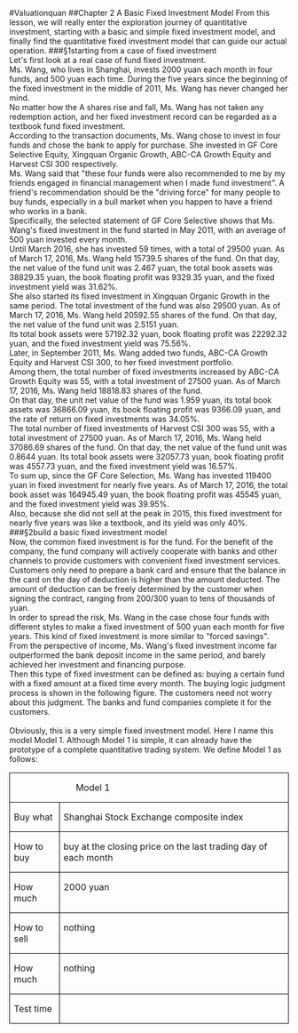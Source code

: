 #Valuationquan
##Chapter 2
A Basic Fixed Investment Model
From this lesson, we will really enter the exploration journey of quantitative investment, starting with a basic and simple fixed investment model, and finally find the quantitative fixed investment model that can guide our actual operation.
###§1starting from a case of fixed investment
<br>Let's first look at a real case of fund fixed investment.
<br>Ms. Wang, who lives in Shanghai, invests 2000 yuan each month in four funds, and 500 yuan each time. During the five years since the beginning of the fixed investment in the middle of 2011, Ms. Wang has never changed her mind. 
<br>No matter how the A shares rise and fall, Ms. Wang has not taken any redemption action, and her fixed investment record can be regarded as a textbook fund fixed investment.
<br>According to the transaction documents, Ms. Wang chose to invest in four funds and chose the bank to apply for purchase. She invested in GF Core Selective Equity, Xingquan Organic Growth, ABC-CA Growth Equity and Harvest CSI 300 respectively. 
<br>Ms. Wang said that "these four funds were also recommended to me by my friends engaged in financial management when I made fund investment". A friend's recommendation should be the "driving force" for many people to buy funds, especially in a bull market when you happen to have a friend who works in a bank.
<br>Specifically, the selected statement of GF Core Selective shows that Ms. Wang's fixed investment in the fund started in May 2011, with an average of 500 yuan invested every month. 
<br>Until March 2016, she has invested 59 times, with a total of 29500 yuan. As of March 17, 2016, Ms. Wang held 15739.5 shares of the fund. On that day, the net value of the fund unit was 2.467 yuan, the total book assets was 38829.35 yuan, the book floating profit was 9329.35 yuan, and the fixed investment yield was 31.62%.
<br>She also started its fixed investment in Xingquan Organic Growth in the same period. The total investment of the fund was also 29500 yuan. As of March 17, 2016, Ms. Wang held 20592.55 shares of the fund. On that day, the net value of the fund unit was 2.5151 yuan. 
<br>Its total book assets were 57192.32 yuan, book floating profit was 22292.32 yuan, and the fixed investment yield was 75.56%.
<br>Later, in September 2011, Ms. Wang added two funds, ABC-CA Growth Equity and Harvest CSI 300, to her fixed investment portfolio.
<br>Among them, the total number of fixed investments increased by ABC-CA Growth Equity was 55, with a total investment of 27500 yuan. As of March 17, 2016, Ms. Wang held 18818.83 shares of the fund. 
<br>On that day, the unit net value of the fund was 1.959 yuan, its total book assets was 36866.09 yuan, its book floating profit was 9366.09 yuan, and the rate of return on fixed investments was 34.05%.
<br>The total number of fixed investments of Harvest CSI 300 was 55, with a total investment of 27500 yuan. As of March 17, 2016, Ms. Wang held 37086.69 shares of the fund. On that day, the net value of the fund unit was 0.8644 yuan. Its total book assets were 32057.73 yuan, book floating profit was 4557.73 yuan, and the fixed investment yield was 16.57%.
<br>To sum up, since the GF Core Selection, Ms. Wang has invested 119400 yuan in fixed investment for nearly five years. As of March 17, 2016, the total book asset was 164945.49 yuan, the book floating profit was 45545 yuan, and the fixed investment yield was 39.95%.
<br>Also, because she did not sell at the peak in 2015, this fixed investment for nearly five years was like a textbook, and its yield was only 40%.
###§2build a basic fixed investment model
<br>Now, the common fixed investment is for the fund. For the benefit of the company, the fund company will actively cooperate with banks and other channels to provide customers with convenient fixed investment services. 
<br>Customers only need to prepare a bank card and ensure that the balance in the card on the day of deduction is higher than the amount deducted. The amount of deduction can be freely determined by the customer when signing the contract, ranging from 200/300 yuan to tens of thousands of yuan.
<br>In order to spread the risk, Ms. Wang in the case chose four funds with different styles to make a fixed investment of 500 yuan each month for five years. This kind of fixed investment is more similar to "forced savings". 
<br>From the perspective of income, Ms. Wang's fixed investment income far outperformed the bank deposit income in the same period, and barely achieved her investment and financing purpose.
<br>Then this type of fixed investment can be defined as: buying a certain fund with a fixed amount at a fixed time every month. The buying logic judgment process is shown in the following figure. The customers need not worry about this judgment. The banks and fund companies complete it for the customers.
<br>
<br>Obviously, this is a very simple fixed investment model. Here I name this model Model 1. Although Model 1 is simple, it can already have the prototype of a complete quantitative trading system. We define Model 1 as follows:
<table class="MsoTableGrid" border="1" cellspacing="0" cellpadding="0" style="border-collapse:collapse;border:none">
 <tbody><tr>
  <td width="568" colspan="2" valign="top" style="width:426.1pt;border:solid windowtext 1.0pt;
  padding:0cm 5.4pt 0cm 5.4pt">
  <p class="MsoNormal"><span lang="EN-US">&nbsp;&nbsp;&nbsp;&nbsp;&nbsp;&nbsp;&nbsp;&nbsp;&nbsp;&nbsp;&nbsp;&nbsp;&nbsp;&nbsp;&nbsp;&nbsp;&nbsp;&nbsp;&nbsp;&nbsp;&nbsp;&nbsp;&nbsp;&nbsp;&nbsp;
  Model 1</span></p>
  </td>
 </tr>
 <tr>
  <td width="83" valign="top" style="width:62.1pt;border:solid windowtext 1.0pt;
  border-top:none;padding:0cm 5.4pt 0cm 5.4pt">
  <p class="MsoNormal"><span lang="EN-US">Buy what</span></p>
  </td>
  <td width="485" valign="top" style="width:364.0pt;border-top:none;border-left:
  none;border-bottom:solid windowtext 1.0pt;border-right:solid windowtext 1.0pt;
  padding:0cm 5.4pt 0cm 5.4pt">
  <p class="MsoNormal"><span lang="EN-US">Shanghai Stock Exchange composite index</span></p>
  </td>
 </tr>
 <tr>
  <td width="83" valign="top" style="width:62.1pt;border:solid windowtext 1.0pt;
  border-top:none;padding:0cm 5.4pt 0cm 5.4pt">
  <p class="MsoNormal"><span lang="EN-US">How to buy</span></p>
  </td>
  <td width="485" valign="top" style="width:364.0pt;border-top:none;border-left:
  none;border-bottom:solid windowtext 1.0pt;border-right:solid windowtext 1.0pt;
  padding:0cm 5.4pt 0cm 5.4pt">
  <p class="MsoNormal"><span lang="EN-US">buy at the closing price on the last
  trading day of each month</span></p>
  </td>
 </tr>
 <tr>
  <td width="83" valign="top" style="width:62.1pt;border:solid windowtext 1.0pt;
  border-top:none;padding:0cm 5.4pt 0cm 5.4pt">
  <p class="MsoNormal"><span lang="EN-US">How much</span></p>
  </td>
  <td width="485" valign="top" style="width:364.0pt;border-top:none;border-left:
  none;border-bottom:solid windowtext 1.0pt;border-right:solid windowtext 1.0pt;
  padding:0cm 5.4pt 0cm 5.4pt">
  <p class="MsoNormal"><span lang="EN-US">2000 yuan</span></p>
  </td>
 </tr>
 <tr>
  <td width="83" valign="top" style="width:62.1pt;border:solid windowtext 1.0pt;
  border-top:none;padding:0cm 5.4pt 0cm 5.4pt">
  <p class="MsoNormal"><span lang="EN-US">How to sell</span></p>
  </td>
  <td width="485" valign="top" style="width:364.0pt;border-top:none;border-left:
  none;border-bottom:solid windowtext 1.0pt;border-right:solid windowtext 1.0pt;
  padding:0cm 5.4pt 0cm 5.4pt">
  <p class="MsoNormal"><span lang="EN-US">nothing</span></p>
  </td>
 </tr>
 <tr>
  <td width="83" valign="top" style="width:62.1pt;border:solid windowtext 1.0pt;
  border-top:none;padding:0cm 5.4pt 0cm 5.4pt">
  <p class="MsoNormal"><span lang="EN-US">How much</span></p>
  </td>
  <td width="485" valign="top" style="width:364.0pt;border-top:none;border-left:
  none;border-bottom:solid windowtext 1.0pt;border-right:solid windowtext 1.0pt;
  padding:0cm 5.4pt 0cm 5.4pt">
  <p class="MsoNormal"><span lang="EN-US">nothing</span></p>
  </td>
 </tr>
 <tr>
  <td width="83" valign="top" style="width:62.1pt;border:solid windowtext 1.0pt;
  border-top:none;padding:0cm 5.4pt 0cm 5.4pt">
  <p class="MsoNormal"><span lang="EN-US">Test time</span></p>
  </td>
  <td width="485" valign="top" style="width:364.0pt;border-top:none;border-left:
  none;border-bottom:solid windowtext 1.0pt;border-right:solid windowtext 1.0pt;
  padding:0cm 5.4pt 0cm 5.4pt">
  <p class="MsoNormal"><span lang="EN-US">&nbsp;</span></p>
  </td>
 </tr>
</tbody></table>